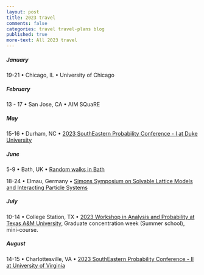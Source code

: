 ```yaml
---
layout: post
title: 2023 travel
comments: false
categories: travel travel-plans blog
published: true
more-text: All 2023 travel
---
```


##### January

19-21 
&bull;
Chicago, IL
&bull;
University of Chicago

<!--more-->

##### February

13 - 17
&bull; 
San Jose, CA 
&bull; 
AIM SQuaRE

<!-- ##### March -->

<!-- ##### April -->

##### May

15-16 &bull;  Durham, NC &bull; <a href="https://services.math.duke.edu/~rtd/SEPC2023/SEPC2023.html">2023 SouthEastern Probability Conference - I at Duke University</a>


##### June

5-9 &bull; Bath, UK &bull; <a href="https://sites.google.com/view/rw-in-bath/home">Random walks in Bath</a>


18-24 &bull; Elmau, Germany &bull;  <a href="https://www.simonsfoundation.org/event/solvable-lattice-models-and-interacting-particle-systems-2023/">Simons Symposium on Solvable Lattice Models and Interacting Particle Systems</a>

##### July

10-14 &bull; 
College Station, TX
&bull; 
<a href="https://www.math.tamu.edu/conferences/functional_analysis/PANEM.html">2023 Workshop in Analysis and Probability at Texas A&amp;M University</a>, Graduate concentration week (Summer school), mini-course.

##### August

14-15 &bull; Charlottesville, VA &bull; <a href="https://math.virginia.edu/2023/02/SEPC2/">2023 SouthEastern Probability Conference - II at University of Virginia</a>

<!-- ##### September -->

<!-- ##### October  -->

<!-- ##### November -->

<!-- ##### December -->

